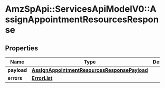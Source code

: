 # AmzSpApi::ServicesApiModelV0::AssignAppointmentResourcesResponse

## Properties
Name | Type | Description | Notes
------------ | ------------- | ------------- | -------------
**payload** | [**AssignAppointmentResourcesResponsePayload**](AssignAppointmentResourcesResponsePayload.md) |  | [optional] 
**errors** | [**ErrorList**](ErrorList.md) |  | [optional] 

